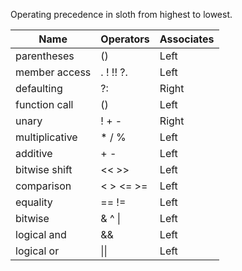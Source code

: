 Operating precedence in sloth from highest to lowest.

| Name           | Operators | Associates |
| -------------- | --------- | ---------- |
| parentheses    | ()        | Left       |
| member access  | . ! !! ?. | Left       |
| defaulting     | ?:        | Right      |
| function call  | ()        | Left       |
| unary          | ! + -     | Right      |
| multiplicative | \* / %    | Left       |
| additive       | + -       | Left       |
| bitwise shift  | << >>     | Left       |
| comparison     | < > <= >= | Left       |
| equality       | == !=     | Left       |
| bitwise        | & ^ \|    | Left       |
| logical and    | &&        | Left       |
| logical or     | \|\|      | Left       |
